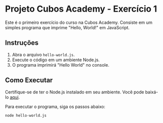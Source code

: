 # Projeto Cubos Academy - Exercício 1

Este é o primeiro exercício do curso na Cubos Academy. Consiste em um simples programa que imprime "Hello, World!" em JavaScript.

## Instruções

1. Abra o arquivo `hello-world.js`.
2. Execute o código em um ambiente Node.js.
3. O programa imprimirá "Hello World" no console.

## Como Executar

Certifique-se de ter o Node.js instalado em seu ambiente. Você pode baixá-lo [aqui](https://nodejs.org/).

Para executar o programa, siga os passos abaixo:

```bash
node hello-world.js


